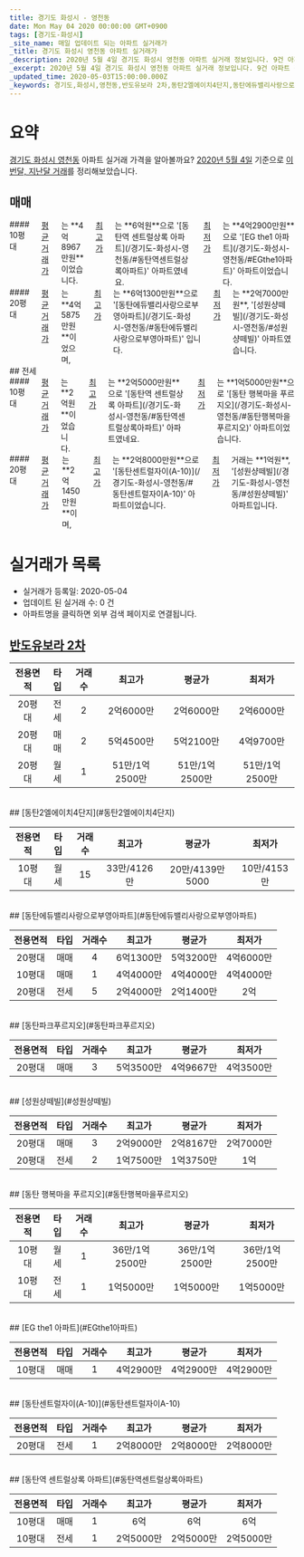 ```yaml
---
title: 경기도 화성시 - 영천동
date: Mon May 04 2020 00:00:00 GMT+0900
tags: [경기도-화성시]
_site_name: 매일 업데이트 되는 아파트 실거래가
_title: 경기도 화성시 영천동 아파트 실거래가
_description: 2020년 5월 4일 경기도 화성시 영천동 아파트 실거래 정보입니다. 9건 아파트 정보가 있습니다.
_excerpt: 2020년 5월 4일 경기도 화성시 영천동 아파트 실거래 정보입니다. 9건 아파트 정보가 있습니다.
_updated_time: 2020-05-03T15:00:00.000Z
_keywords: 경기도,화성시,영천동,반도유보라 2차,동탄2엘에이치4단지,동탄에듀밸리사랑으로부영아파트,동탄파크푸르지오,성원샹떼빌,동탄 행복마을 푸르지오,EG the1 아파트,동탄센트럴자이(A-10),동탄역 센트럴상록 아파트
---
```





# 요약
<ins>경기도 화성시 영천동</ins> 아파트 실거래 가격을 알아볼까요? <ins>2020년 5월 4일</ins> 기준으로 <ins>이번달, 지난달 거래</ins>를 정리해보았습니다.

## 매매
<div class="container">
<div class="six columns" markdown="1">
#### 10평대
<ins>평균 거래가</ins>는 **4억8967만원**이었습니다. <ins>최고가</ins>는 **6억원**으로 '[동탄역 센트럴상록 아파트](/경기도-화성시-영천동/#동탄역센트럴상록아파트)' 아파트였네요. <ins>최저가</ins>는 **4억2900만원**으로 '[EG the1 아파트](/경기도-화성시-영천동/#EGthe1아파트)' 아파트이었습니다.
</div>
<div class="six columns" markdown="1">
#### 20평대
<ins>평균 거래가</ins>는 **4억5875만원**이었으며, <ins>최고가</ins>는 **6억1300만원**으로 '[동탄에듀밸리사랑으로부영아파트](/경기도-화성시-영천동/#동탄에듀밸리사랑으로부영아파트)' 입니다. <ins>최저가</ins>는 **2억7000만원**, '[성원샹떼빌](/경기도-화성시-영천동/#성원샹떼빌)' 아파트였습니다.
</div>
</div>
## 전세
<div class="container">
<div class="six columns" markdown="1">
#### 10평대
<ins>평균 거래가</ins>는 **2억원**이었습니다. <ins>최고가</ins>는 **2억5000만원**으로 '[동탄역 센트럴상록 아파트](/경기도-화성시-영천동/#동탄역센트럴상록아파트)' 아파트였네요. <ins>최저가</ins>는 **1억5000만원**으로 '[동탄 행복마을 푸르지오](/경기도-화성시-영천동/#동탄행복마을푸르지오)' 아파트이었습니다.
</div>
<div class="six columns" markdown="1">
#### 20평대
<ins>평균 거래가</ins>는 **2억1450만원**이며, <ins>최고가</ins>는 **2억8000만원**으로 '[동탄센트럴자이(A-10)](/경기도-화성시-영천동/#동탄센트럴자이A-10)' 아파트이었습니다. <ins>최저가</ins> 거래는 **1억원**, '[성원샹떼빌](/경기도-화성시-영천동/#성원샹떼빌)' 아파트입니다.
</div>
</div>



# 실거래가 목록
- 실거래가 등록일: 2020-05-04
- 업데이트 된 실거래 수: 0 건
- 아파트명을 클릭하면 외부 검색 페이지로 연결됩니다.

## [반도유보라 2차](#반도유보라2차)

|전용면적|타입|거래수|최고가|평균가|최저가|
|:---:|:---:|:---:|:---:|:---:|:---:|
|20평대|<span class="deal-type-2">전세</span>|2|2억6000만|2억6000만|2억6000만|
|20평대|<span class="deal-type-1">매매</span>|2|5억4500만|5억2100만|4억9700만|
|20평대|<span class="deal-type-3">월세</span>|1|51만/1억2500만|51만/1억2500만|51만/1억2500만|

<br/>
## [동탄2엘에이치4단지](#동탄2엘에이치4단지)

|전용면적|타입|거래수|최고가|평균가|최저가|
|:---:|:---:|:---:|:---:|:---:|:---:|
|10평대|<span class="deal-type-3">월세</span>|15|33만/4126만|20만/4139만5000|10만/4153만|

<br/>
## [동탄에듀밸리사랑으로부영아파트](#동탄에듀밸리사랑으로부영아파트)

|전용면적|타입|거래수|최고가|평균가|최저가|
|:---:|:---:|:---:|:---:|:---:|:---:|
|20평대|<span class="deal-type-1">매매</span>|4|6억1300만|5억3200만|4억6000만|
|10평대|<span class="deal-type-1">매매</span>|1|4억4000만|4억4000만|4억4000만|
|20평대|<span class="deal-type-2">전세</span>|5|2억4000만|2억1400만|2억|

<br/>
## [동탄파크푸르지오](#동탄파크푸르지오)

|전용면적|타입|거래수|최고가|평균가|최저가|
|:---:|:---:|:---:|:---:|:---:|:---:|
|20평대|<span class="deal-type-1">매매</span>|3|5억3500만|4억9667만|4억3500만|

<br/>
## [성원샹떼빌](#성원샹떼빌)

|전용면적|타입|거래수|최고가|평균가|최저가|
|:---:|:---:|:---:|:---:|:---:|:---:|
|20평대|<span class="deal-type-1">매매</span>|3|2억9000만|2억8167만|2억7000만|
|20평대|<span class="deal-type-2">전세</span>|2|1억7500만|1억3750만|1억|

<br/>
## [동탄 행복마을 푸르지오](#동탄행복마을푸르지오)

|전용면적|타입|거래수|최고가|평균가|최저가|
|:---:|:---:|:---:|:---:|:---:|:---:|
|10평대|<span class="deal-type-3">월세</span>|1|36만/1억2500만|36만/1억2500만|36만/1억2500만|
|10평대|<span class="deal-type-2">전세</span>|1|1억5000만|1억5000만|1억5000만|

<br/>
## [EG the1 아파트](#EGthe1아파트)

|전용면적|타입|거래수|최고가|평균가|최저가|
|:---:|:---:|:---:|:---:|:---:|:---:|
|10평대|<span class="deal-type-1">매매</span>|1|4억2900만|4억2900만|4억2900만|

<br/>
## [동탄센트럴자이(A-10)](#동탄센트럴자이A-10)

|전용면적|타입|거래수|최고가|평균가|최저가|
|:---:|:---:|:---:|:---:|:---:|:---:|
|20평대|<span class="deal-type-2">전세</span>|1|2억8000만|2억8000만|2억8000만|

<br/>
## [동탄역 센트럴상록 아파트](#동탄역센트럴상록아파트)

|전용면적|타입|거래수|최고가|평균가|최저가|
|:---:|:---:|:---:|:---:|:---:|:---:|
|10평대|<span class="deal-type-1">매매</span>|1|6억|6억|6억|
|10평대|<span class="deal-type-2">전세</span>|1|2억5000만|2억5000만|2억5000만|

<br/>




